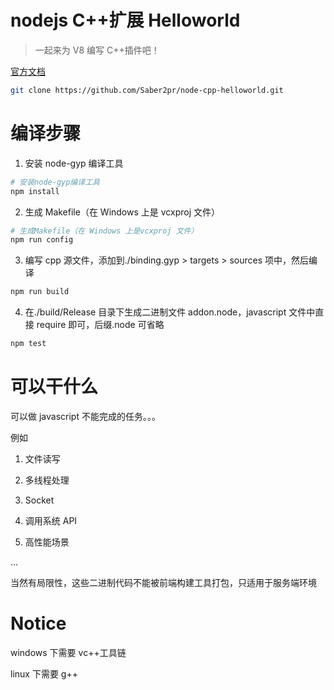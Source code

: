 # nodejs C++扩展 Helloworld

> 一起来为 V8 编写 C++插件吧！

[官方文档](http://nodejs.cn/api/addons.html)

```bash
git clone https://github.com/Saber2pr/node-cpp-helloworld.git
```

# 编译步骤

1. 安装 node-gyp 编译工具

```bash
# 安装node-gyp编译工具
npm install
```

2. 生成 Makefile（在 Windows 上是 vcxproj 文件）

```bash
# 生成Makefile（在 Windows 上是vcxproj 文件）
npm run config
```

3. 编写 cpp 源文件，添加到./binding.gyp > targets > sources 项中，然后编译

```bash
npm run build
```

4. 在./build/Release 目录下生成二进制文件 addon.node，javascript 文件中直接 require 即可，后缀.node 可省略

```bash
npm test
```

# 可以干什么

可以做 javascript 不能完成的任务。。。

例如

1. 文件读写

2. 多线程处理

3. Socket

4. 调用系统 API

5. 高性能场景

...

当然有局限性，这些二进制代码不能被前端构建工具打包，只适用于服务端环境

# Notice

windows 下需要 vc++工具链

linux 下需要 g++
